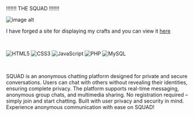 !!!!!!! THE SQUAD !!!!!!!

![image alt](https://github.com/user-attachments/assets/92bdbe03-5572-49c1-ab90-32b168be84c9)


I have forged a site for displaying my crafts and you can view it [here](https://jstpavan.freewebhostmost.com/)

<br>

![HTML5](https://img.shields.io/badge/html5-%23E34F26.svg?style=for-the-badge&logo=html5&logoColor=white)
![CSS3](https://img.shields.io/badge/css3-%231572B6.svg?style=for-the-badge&logo=css3&logoColor=white)
![JavaScript](https://img.shields.io/badge/javascript-%23323330.svg?style=for-the-badge&logo=javascript&logoColor=%23F7DF1E)
![PHP](https://img.shields.io/badge/php-%23777BB4.svg?style=for-the-badge&logo=php&logoColor=white)
![MySQL](https://img.shields.io/badge/mysql-4479A1.svg?style=for-the-badge&logo=mysql&logoColor=white)

<br>

SQUAD is an anonymous chatting platform designed for private and secure conversations. Users can chat with others without revealing their identities, ensuring complete privacy. The platform supports real-time messaging, anonymous group chats, and multimedia sharing. No registration required – simply join and start chatting. Built with user privacy and security in mind. Experience anonymous communication with ease on SQUAD!

